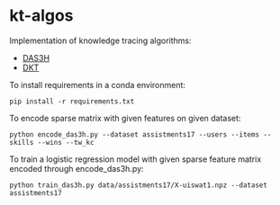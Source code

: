 # kt-algos
Implementation of knowledge tracing algorithms:
- [DAS3H](https://arxiv.org/pdf/1905.06873.pdf)
- [DKT](https://stanford.edu/~cpiech/bio/papers/deepKnowledgeTracing.pdf)

To install requirements in a conda environment:

```
pip install -r requirements.txt
```

To encode sparse matrix with given features on given dataset:

```
python encode_das3h.py --dataset assistments17 --users --items --skills --wins --tw_kc
```

To train a logistic regression model with given sparse feature matrix encoded through encode_das3h.py:

```
python train_das3h.py data/assistments17/X-uiswat1.npz --dataset assistments17
```
